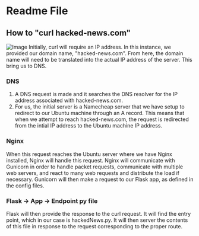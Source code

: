 # Readme File
## How to "curl hacked-news.com"
![Image](https://i.ibb.co/xzmDPVt/Screen-Shot-2022-10-16-at-3-14-42-PM.png)
Initially, curl will require an IP address. In this instance, we provided our domain name, "hacked-news.com". From here, the
domain name will need to be translated into the actual IP address of the server. This bring us to DNS. 
### DNS
1. A DNS request is made and it searches the DNS resolver for the IP address associated with hacked-news.com.
2. For us, the initial server is a Namecheap server that we have setup to redirect to our Ubuntu machine through an A record. This means that when we attempt to reach hacked-news.com, the request is redirected from the intial IP address to the Ubuntu machine IP address.
### Nginx
When this request reaches the Ubuntu server where we have Nginx installed, Nginx will handle this request. Nginx will communicate with Gunicorn in order to handle packet requests, communicate with multiple web servers, and react to many web requests and distribute the load if necessary. Gunicorn will then make a request to our Flask app, as defined in the config files.
### Flask -> App -> Endpoint py file
Flask will then provide the response to the curl request. It will find the entry point, which in our case is hackedNews.py. It will then server the contents of this file in response to the request corresponding to the proper route. 
